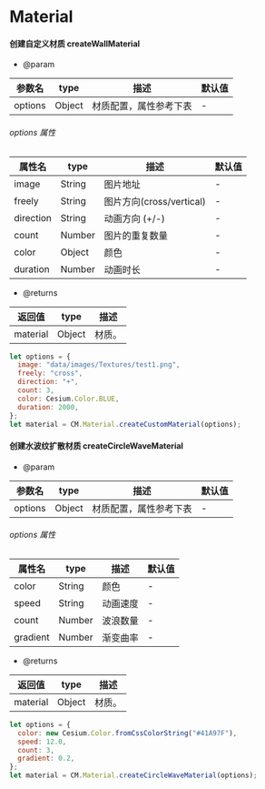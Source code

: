 <!--
 * @Author:
 * @Date: 2023-06-30 15:32:17
 * @LastEditTime: 2023-11-08 11:07:06
 * @LastEditors: Please set LastEditors
 * @Description:
-->

# Material

#### 创建自定义材质 createWallMaterial

- @param

| 参数名  | type   | 描述                   | 默认值 |
| ------- | ------ | ---------------------- | ------ |
| options | Object | 材质配置，属性参考下表 | -      |

###### options 属性

| 属性名    | type   | 描述                     | 默认值 |
| --------- | ------ | ------------------------ | ------ |
| image     | String | 图片地址                 | -      |
| freely    | String | 图片方向(cross/vertical) | -      |
| direction | String | 动画方向 (+/-)           | -      |
| count     | Number | 图片的重复数量           | -      |
| color     | Object | 颜色                     | -      |
| duration  | Number | 动画时长                 | -      |

- @returns

| 返回值   | type   | 描述   |
| -------- | ------ | ------ |
| material | Object | 材质。 |

```js
let options = {
  image: "data/images/Textures/test1.png",
  freely: "cross",
  direction: "+",
  count: 3,
  color: Cesium.Color.BLUE,
  duration: 2000,
};
let material = CM.Material.createCustomMaterial(options);
```

#### 创建水波纹扩散材质 createCircleWaveMaterial

- @param

| 参数名  | type   | 描述                   | 默认值 |
| ------- | ------ | ---------------------- | ------ |
| options | Object | 材质配置，属性参考下表 | -      |

###### options 属性

| 属性名   | type   | 描述     | 默认值 |
| -------- | ------ | -------- | ------ |
| color    | String | 颜色     | -      |
| speed    | String | 动画速度 | -      |
| count    | Number | 波浪数量 | -      |
| gradient | Number | 渐变曲率 | -      |

- @returns

| 返回值   | type   | 描述   |
| -------- | ------ | ------ |
| material | Object | 材质。 |

```js
let options = {
  color: new Cesium.Color.fromCssColorString("#41A97F"),
  speed: 12.0,
  count: 3,
  gradient: 0.2,
};
let material = CM.Material.createCircleWaveMaterial(options);
```
